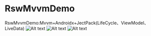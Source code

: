 # RswMvvmDemo
RswMvvmDemo:Mvvm+Androidx+JectPack(LifeCycle、ViewModel、LiveData)
![Alt text](https://upload-images.jianshu.io/upload_images/6287044-7b6b38763c4494e3.jpg?imageMogr2/auto-orient/strip%7CimageView2/2/w/200)
![Alt text](https://upload-images.jianshu.io/upload_images/6287044-65d8eb0f634e5679.jpg?imageMogr2/auto-orient/strip%7CimageView2/2/w/200)
![Alt text](https://upload-images.jianshu.io/upload_images/6287044-b333a7df2af35c68.jpg?imageMogr2/auto-orient/strip%7CimageView2/2/w/200)


